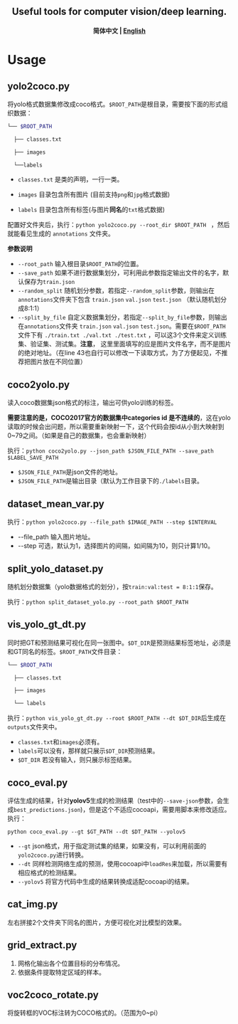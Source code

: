 <h2 align="center">
Useful tools for computer vision/deep learning.
</h2>
<h4 align="center">
    <p><b>简体中文</b> | <a href="https://github.com/yfq512/DL_tools/blob/main/README_EN.md">English</a><p>
</h4>

# Usage
## yolo2coco.py

将yolo格式数据集修改成coco格式。`$ROOT_PATH`是根目录，需要按下面的形式组织数据：

```bash
└── $ROOT_PATH

  ├── classes.txt

  ├── images

  └──labels
```

- `classes.txt` 是类的声明，一行一类。

- `images` 目录包含所有图片 (目前支持`png`和`jpg`格式数据)

- `labels` 目录包含所有标签(与图片**同名**的`txt`格式数据)

配置好文件夹后，执行：`python yolo2coco.py --root_dir $ROOT_PATH ` ，然后就能看见生成的 `annotations` 文件夹。

**参数说明**
- `--root_path` 输入根目录`$ROOT_PATH`的位置。
- `--save_path` 如果不进行数据集划分，可利用此参数指定输出文件的名字，默认保存为`train.json`
- `--random_split`  随机划分参数，若指定`--random_split`参数，则输出在`annotations`文件夹下包含 `train.json` `val.json` `test.json` （默认随机划分成8:1:1）
- `--split_by_file` 自定义数据集划分，若指定`--split_by_file`参数，则输出在`annotations`文件夹 `train.json` `val.json` `test.json`。需要在`$ROOT_PATH`文件下有 `./train.txt ./val.txt ./test.txt` ，可以这3个文件来定义训练集、验证集、测试集。**注意**， 这里里面填写的应是图片文件名字，而不是图片的绝对地址。（在line 43也自行可以修改一下读取方式，为了方便起见，不推荐把图片放在不同位置） 


## coco2yolo.py

读入coco数据集json格式的标注，输出可供yolo训练的标签。

**需要注意的是，COCO2017官方的数据集中categories id 是不连续的**，这在yolo读取的时候会出问题，所以需要重新映射一下，这个代码会按id从小到大映射到0~79之间。（如果是自己的数据集，也会重新映射）

执行：`python coco2yolo.py --json_path $JSON_FILE_PATH --save_path $LABEL_SAVE_PATH`

- `$JSON_FILE_PATH`是json文件的地址。
- `$JSON_FILE_PATH`是输出目录（默认为工作目录下的`./labels`目录。



## dataset_mean_var.py

执行：`python yolo2coco.py --file_path $IMAGE_PATH --step $INTERVAL`

- --file_path 输入图片地址。
- --step 可选，默认为1，选择图片的间隔，如间隔为10，则只计算1/10。



## split_yolo_dataset.py

随机划分数据集（yolo数据格式的划分），按`train:val:test = 8:1:1`保存。

执行：`python split_dataset_yolo.py --root_path $ROOT_PATH`



## vis_yolo_gt_dt.py

同时把GT和预测结果可视化在同一张图中。`$DT_DIR`是预测结果标签地址，必须是和GT同名的标签。`$ROOT_PATH`文件目录：

```bash
└── $ROOT_PATH

  ├── classes.txt

  ├── images

  └── labels
```

执行：`python vis_yolo_gt_dt.py --root $ROOT_PATH --dt $DT_DIR`后生成在`outputs`文件夹中。

- `classes.txt`和`images`必须有。
- `labels`可以没有，那样就只展示`$DT_DIR`预测结果。
- `$DT_DIR` 若没有输入，则只展示标签结果。

## coco_eval.py

评估生成的结果，针对**yolov5**生成的检测结果（test中的`--save-json`参数，会生成`best_predictions.json`)，但是这个不适应cocoapi，需要用脚本来修改适应。执行：

`python coco_eval.py --gt $GT_PATH --dt $DT_PATH --yolov5`

- `--gt` json格式，用于指定测试集的结果，如果没有，可以利用前面的`yolo2coco.py`进行转换。
- `--dt` 同样检测网络生成的预测，使用cocoapi中`loadRes`来加载，所以需要有相应格式的检测结果。
- `--yolov5` 将官方代码中生成的结果转换成适配cocoapi的结果。



## cat_img.py

左右拼接2个文件夹下同名的图片，方便可视化对比模型的效果。



## grid_extract.py

1. 网格化输出各个位置目标的分布情况。
2. 依据条件提取特定区域的样本。



## voc2coco_rotate.py

将旋转框的VOC标注转为COCO格式的。（范围为0~pi）


